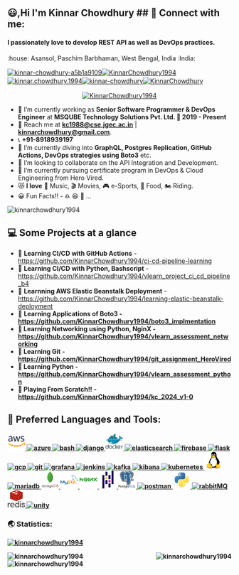 ## :smiley:,Hi I'm Kinnar Chowdhury ## :gem: Connect with me:
<h4 align="left">I passionately love to develop REST API as well as DevOps practices.</h4>
<p>:house: Asansol, Paschim Barbhaman, West Bengal, India :India: </p>
<p align="left"><a href="https://linkedin.com/in/kinnar-chowdhury-a5b1a9109" target="blank"><img align="center" src="https://raw.githubusercontent.com/rahuldkjain/github-profile-readme-generator/master/src/images/icons/Social/linked-in-alt.svg" alt="kinnar-chowdhury-a5b1a9109" height="30" width="40" /></a><a href="https://github.com/KinnarChowdhury1994" target="blank"><img align="center" src="https://raw.githubusercontent.com/rahuldkjain/github-profile-readme-generator/master/src/images/icons/Social/github.svg" alt="KinnarChowdhury1994" height="30" width="40" /></a><a href="https://fb.com/kinnar.chowdhury.1994" target="blank"><img align="center" src="https://raw.githubusercontent.com/rahuldkjain/github-profile-readme-generator/master/src/images/icons/Social/facebook.svg" alt="kinnar.chowdhury.1994" height="30" width="40" /></a><a href="https://stackoverflow.com/users/24088546/kinnar-chowdhury" target="blank"><img align="center" src="https://raw.githubusercontent.com/rahuldkjain/github-profile-readme-generator/master/src/images/icons/Social/stack-overflow.svg" alt="kinnar-chowdhury" height="30" width="40" /></a><a href="https://twitter.com/KinnarChowdhury" target="blank"><img align="center" src="https://raw.githubusercontent.com/rahuldkjain/github-profile-readme-generator/master/src/images/icons/Social/twitter.svg" alt="KinnarChowdhury" height="30" width="40" /></a></p>

<p align="center">
 <a href="https://github.com/KinnarChowdhury1994" target="blank"><img align="center" src="https://raw.githubusercontent.com/rahuldkjain/github-profile-readme-generator/master/src/images/icons/Social/github.svg" alt="KinnarChowdhury1994" height="30" width="40" /></a>
</p>



 - :briefcase: I’m currently working as <b>Senior Software Programmer & DevOps Engineer</b> at <b>MSQUBE Technology Solutions Pvt. Ltd. :calendar: 2019 - Present</b><br>
 - :email: Reach me at <b>kc1988@cse.jgec.ac.in</b> | <b>kinnarchowdhury@gmail.com</b>.<br>
 - :telephone_receiver: <b>+91-8918939197</b><br>
 - :open_book: I’m currently diving into <b>GraphQL, Postgres Replication, GitHub Actions, DevOps strategies using Boto3</b> etc.<br>
 - :telescope: I’m looking to collaborate on the API Integration and Development.<br>
 - :scroll: I’m currently pursuing certificate program in DevOps & Cloud Engineering from Hero Vired.<br>
 - :heart_eyes_cat: <b>I love</b> :musical_note: Music, :clapper: Movies, :video_game: e-Sports, :green_salad: Food, :motorcycle: Riding.<br>
 - :grinning: Fun Facts!! - :libra: :satisfied: :star_struck: ...<br>
 
<p align="left"> <img src="https://komarev.com/ghpvc/?username=kinnarchowdhury1994&label=Profile%20views&color=0e75b6&style=flat" alt="kinnarchowdhury1994"/></p>

## :computer: Some Projects at a glance
- :robot: <b>Learning CI/CD with GitHub Actions</b> - https://github.com/KinnarChowdhury1994/ci-cd-pipeline-learning
- :robot: <b>Learning CI/CD with Python, Bashscript</b> - https://github.com/KinnarChowdhury1994/vlearn_project_ci_cd_pipeline_b4
- :robot: <b>Learnning AWS Elastic Beanstalk Deployment</b> - https://github.com/KinnarChowdhury1994/learning-elastic-beanstalk-deployment
- :robot: <b>Learning Applications of Boto3<b> - https://github.com/KinnarChowdhury1994/boto3_implmentation
- :robot: <b>Learning Networking using Python, NginX<b> - https://github.com/KinnarChowdhury1994/vlearn_assessment_networking
- :robot: <b>Learning Git</b> - https://github.com/KinnarChowdhury1994/git_assignment_HeroVired
- :robot: <b>Learning Python</b> - https://github.com/KinnarChowdhury1994/vlearn_assessment_python
- :robot: <b>Playing From Scratch!!<b> - https://github.com/KinnarChowdhury1994/kc_2024_v1-0

## :crown: Preferred Languages and Tools:
<p align="left"> <a href="https://aws.amazon.com" target="_blank" rel="noreferrer"> <img src="https://raw.githubusercontent.com/devicons/devicon/master/icons/amazonwebservices/amazonwebservices-original-wordmark.svg" alt="aws" width="40" height="40"/> </a> <a href="https://azure.microsoft.com/en-in/" target="_blank" rel="noreferrer"> <img src="https://www.vectorlogo.zone/logos/microsoft_azure/microsoft_azure-icon.svg" alt="azure" width="40" height="40"/> </a> <a href="https://www.gnu.org/software/bash/" target="_blank" rel="noreferrer"> <img src="https://www.vectorlogo.zone/logos/gnu_bash/gnu_bash-icon.svg" alt="bash" width="40" height="40"/> </a> <a href="https://www.djangoproject.com/" target="_blank" rel="noreferrer"> <img src="https://cdn.worldvectorlogo.com/logos/django.svg" alt="django" width="40" height="40"/> </a> <a href="https://www.docker.com/" target="_blank" rel="noreferrer"> <img src="https://raw.githubusercontent.com/devicons/devicon/master/icons/docker/docker-original-wordmark.svg" alt="docker" width="40" height="40"/> </a> <a href="https://www.elastic.co" target="_blank" rel="noreferrer"> <img src="https://www.vectorlogo.zone/logos/elastic/elastic-icon.svg" alt="elasticsearch" width="40" height="40"/> </a> <a href="https://firebase.google.com/" target="_blank" rel="noreferrer"> <img src="https://www.vectorlogo.zone/logos/firebase/firebase-icon.svg" alt="firebase" width="40" height="40"/> </a> <a href="https://flask.palletsprojects.com/" target="_blank" rel="noreferrer"> <img src="https://www.vectorlogo.zone/logos/pocoo_flask/pocoo_flask-icon.svg" alt="flask" width="40" height="40"/> </a> <a href="https://cloud.google.com" target="_blank" rel="noreferrer"> <img src="https://www.vectorlogo.zone/logos/google_cloud/google_cloud-icon.svg" alt="gcp" width="40" height="40"/> </a> <a href="https://git-scm.com/" target="_blank" rel="noreferrer"> <img src="https://www.vectorlogo.zone/logos/git-scm/git-scm-icon.svg" alt="git" width="40" height="40"/> </a> <a href="https://grafana.com" target="_blank" rel="noreferrer"> <img src="https://www.vectorlogo.zone/logos/grafana/grafana-icon.svg" alt="grafana" width="40" height="40"/> </a> <a href="https://www.jenkins.io" target="_blank" rel="noreferrer"> <img src="https://www.vectorlogo.zone/logos/jenkins/jenkins-icon.svg" alt="jenkins" width="40" height="40"/> </a> <a href="https://kafka.apache.org/" target="_blank" rel="noreferrer"> <img src="https://www.vectorlogo.zone/logos/apache_kafka/apache_kafka-icon.svg" alt="kafka" width="40" height="40"/> </a> <a href="https://www.elastic.co/kibana" target="_blank" rel="noreferrer"> <img src="https://www.vectorlogo.zone/logos/elasticco_kibana/elasticco_kibana-icon.svg" alt="kibana" width="40" height="40"/> </a> <a href="https://kubernetes.io" target="_blank" rel="noreferrer"> <img src="https://www.vectorlogo.zone/logos/kubernetes/kubernetes-icon.svg" alt="kubernetes" width="40" height="40"/> </a> <a href="https://www.linux.org/" target="_blank" rel="noreferrer"> <img src="https://raw.githubusercontent.com/devicons/devicon/master/icons/linux/linux-original.svg" alt="linux" width="40" height="40"/> </a> <a href="https://mariadb.org/" target="_blank" rel="noreferrer"> <img src="https://www.vectorlogo.zone/logos/mariadb/mariadb-icon.svg" alt="mariadb" width="40" height="40"/> </a> <a href="https://www.mongodb.com/" target="_blank" rel="noreferrer"> <img src="https://raw.githubusercontent.com/devicons/devicon/master/icons/mongodb/mongodb-original-wordmark.svg" alt="mongodb" width="40" height="40"/> </a> <a href="https://www.mysql.com/" target="_blank" rel="noreferrer"> <img src="https://raw.githubusercontent.com/devicons/devicon/master/icons/mysql/mysql-original-wordmark.svg" alt="mysql" width="40" height="40"/> </a> <a href="https://www.nginx.com" target="_blank" rel="noreferrer"> <img src="https://raw.githubusercontent.com/devicons/devicon/master/icons/nginx/nginx-original.svg" alt="nginx" width="40" height="40"/> </a> <a href="https://pandas.pydata.org/" target="_blank" rel="noreferrer"> <img src="https://raw.githubusercontent.com/devicons/devicon/2ae2a900d2f041da66e950e4d48052658d850630/icons/pandas/pandas-original.svg" alt="pandas" width="40" height="40"/> </a> <a href="https://www.postgresql.org" target="_blank" rel="noreferrer"> <img src="https://raw.githubusercontent.com/devicons/devicon/master/icons/postgresql/postgresql-original-wordmark.svg" alt="postgresql" width="40" height="40"/> </a> <a href="https://postman.com" target="_blank" rel="noreferrer"> <img src="https://www.vectorlogo.zone/logos/getpostman/getpostman-icon.svg" alt="postman" width="40" height="40"/> </a> <a href="https://www.python.org" target="_blank" rel="noreferrer"> <img src="https://raw.githubusercontent.com/devicons/devicon/master/icons/python/python-original.svg" alt="python" width="40" height="40"/> </a> <a href="https://www.rabbitmq.com" target="_blank" rel="noreferrer"> <img src="https://www.vectorlogo.zone/logos/rabbitmq/rabbitmq-icon.svg" alt="rabbitMQ" width="40" height="40"/> </a> <a href="https://redis.io" target="_blank" rel="noreferrer"> <img src="https://raw.githubusercontent.com/devicons/devicon/master/icons/redis/redis-original-wordmark.svg" alt="redis" width="40" height="40"/> </a> <a href="https://unity.com/" target="_blank" rel="noreferrer"> <img src="https://www.vectorlogo.zone/logos/unity3d/unity3d-icon.svg" alt="unity" width="40" height="40"/> </a> </p>

### :earth_asia: Statistics:
<p align="left"> <a href="https://github.com/ryo-ma/github-profile-trophy"><img src="https://github-profile-trophy.vercel.app/?username=kinnarchowdhury1994" alt="kinnarchowdhury1994" /></a> </p>
<p><img align="left" src="https://github-readme-stats.vercel.app/api?username=kinnarchowdhury1994&show_icons=true&locale=en" alt="kinnarchowdhury1994" /></p>
<p><img align="right" src="https://github-readme-streak-stats.herokuapp.com/?user=kinnarchowdhury1994&" alt="kinnarchowdhury1994" /></p>
<p>&nbsp;<img align="left" src="https://github-readme-stats.vercel.app/api/top-langs?username=kinnarchowdhury1994&show_icons=true&locale=en&layout=compact" alt="kinnarchowdhury1994" /></p>



<!--
### Hi there 👋

**KinnarChowdhury1994/KinnarChowdhury1994** is a ✨ _special_ ✨ repository because its `README.md` (this file) appears on your GitHub profile.

Here are some ideas to get you started:

- 🔭 I’m currently working on ...
- 🌱 I’m currently learning ...
- 👯 I’m looking to collaborate on ...
- 🤔 I’m looking for help with ...
- 💬 Ask me about ...
- 📫 How to reach me: ...
- 😄 Pronouns: ...
- ⚡ Fun fact: ...
-->
